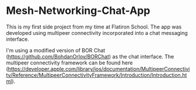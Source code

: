 Mesh-Networking-Chat-App
========================

This is my first side project from my time at Flatiron School.  The app was developed using multipeer connectivity incorporated into a chat messaging interface.

I'm using a modified version of BOR Chat (https://github.com/BohdanOrlov/BORChat) as the chat interface.  The multipeer connectivity framework can be found here (https://developer.apple.com/library/ios/documentation/MultipeerConnectivity/Reference/MultipeerConnectivityFramework/Introduction/Introduction.html).

